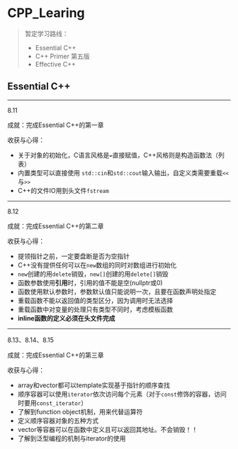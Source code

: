 # CPP_Learing

> 暂定学习路线：
>
> - Essential C++
> - C++ Primer 第五版
> - Effective C++

## Essential C++

---

8.11

成就：完成Essential C++的第一章

收获与心得：

- 关于对象的初始化，C语言风格是`=`直接赋值，C++风格则是构造函数法（列表）
- 内置类型可以直接使用 `std::cin`和`std::cout`输入输出，自定义类需要重载`<<`与`>>`
- C++的文件IO用到头文件`fstream`



---

8.12

成就：完成Essential C++的第二章

收获与心得：

- 提领指针之前，一定要盘断是否为空指针
- C++没有提供任何可以在`new`数组的同时对数组进行初始化
- `new`创建的用`delete`销毁，`new[]`创建的用`delete[]`销毁
- 函数参数使用**引用**时，引用的值不能是空(nullptr或0)
- 函数使用默认参数时，参数默认值只能说明一次，且要在函数声明处指定
- 重载函数不能以返回值的类型区分，因为调用时无法选择
- 重载函数中对变量的处理只有类型不同时，考虑模板函数
- **inline函数的定义必须在头文件完成**

---

8.13、8.14、8.15

成就：完成Essential C++的第三章

收获与心得：

- array和vector都可以template实现基于指针的顺序查找
- 顺序容器可以使用`iterator`依次访问每个元素（对于`const`修饰的容器，访问时要用`const_iterator`）
-  了解到function object机制，用来代替运算符
- 定义顺序容器对象的五种方式
- vector等容器可以在函数中定义且可以返回其地址。不会销毁！！
- 了解到泛型编程的机制与iterator的使用



















